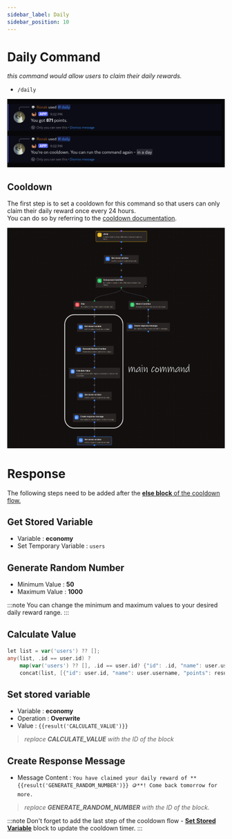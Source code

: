 ```yaml
---
sidebar_label: Daily
sidebar_position: 10
---
```


# Daily Command
*this command would allow users to claim their daily rewards.*
- `/daily`

![Demo](../../static/flows/eco/daily.png)

## Cooldown
The first step is to set a cooldown for this command so that users can only claim their daily reward once every 24 hours.  
You can do so by referring to the [cooldown documentation](../cooldowns.md).

![FLow](../../static/flows/eco/daily_flow.png)

# Response
The following steps need to be added after the [**else block** of the cooldown flow.](../cooldowns.md#response)

## Get Stored Variable
- Variable : **economy**
- Set Temporary Variable : `users`

## Generate Random Number
- Minimum Value : **50**
- Maximum Value : **1000**

:::note
You can change the minimum and maximum values to your desired daily reward range.
:::

## Calculate Value
```go title="Expression"
let list = var('users') ?? [];
any(list, .id == user.id) ?
    map(var('users') ?? [], .id == user.id? {"id": .id, "name": user.username, "points": .points + result('hairsyawn')} : #) :
    concat(list, [{"id": user.id, "name": user.username, "points": result('hairsyawn')}])
```

## Set stored variable
- Variable : **economy**
- Operation : **Overwrite**
- Value : `{{result('CALCULATE_VALUE')}}`

> *replace **CALCULATE_VALUE** with the ID of the block*

## Create Response Message
- Message Content : `You have claimed your daily reward of **{{result('GENERATE_RANDOM_NUMBER')}} 🪙**! Come back tomorrow for more.`

> *replace **GENERATE_RANDOM_NUMBER** with the ID of the block.*

:::note
Don't forget to add the last step of the cooldown flow - [**Set Stored Variable**](../cooldowns.md#setting-variable-value) block to update the cooldown timer.
:::